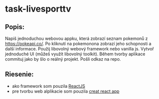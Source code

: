 # task-livesporttv

## Popis:

Napiš jednoduchou webovou appku, která zobrazí seznam pokemonů z https://pokeapi.co/.
Po kliknutí na pokemonona zobrazí jeho schopnosti a další informace.
Použij libovolný webový framework nebo vanilla js.
Vytvoř jednoduché UI (můžeš využít libovolný toolkit).
Během tvorby aplikace commituj jako by šlo o reálný projekt. Pošli odkaz na repo.

## Riesenie:

- ako framework som pouzila [ReactJS](https://reactjs.org/docs/getting-started.html)
- pre tvorbu web alplikacie som pouzila [creat react app](https://github.com/facebook/create-react-app)